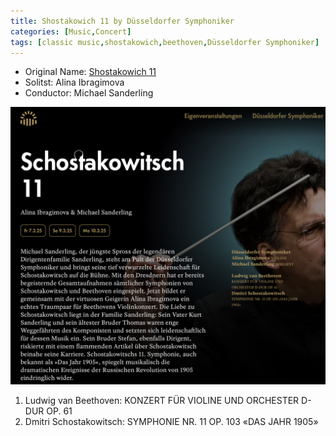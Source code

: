 ```yaml
---
title: Shostakowich 11 by Düsseldorfer Symphoniker
categories: [Music,Concert]
tags: [classic music,shostakowich,beethoven,Düsseldorfer Symphoniker]
---
```


- Original Name: [Shostakowich 11](https://www.tonhalle.de/veranstaltung/sternzeichen/14260-schostakowitsch-11)
- Solitst: Alina Ibragimova
- Conductor: Michael Sanderling

![Shostakowich 11](schostakowich.png)

1. Ludwig van Beethoven: KONZERT FÜR VIOLINE UND ORCHESTER D-DUR OP. 61
2. Dmitri Schostakowitsch: SYMPHONIE NR. 11 OP. 103 «DAS JAHR 1905»
